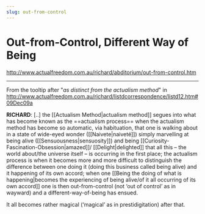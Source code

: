 ```yaml
---
slug: out-from-control
---
```


# Out-from-Control, Different Way of Being


http://www.actualfreedom.com.au/richard/abditorium/out-from-control.htm

---

From the tooltip after "*as distinct from the actualism method*" in http://www.actualfreedom.com.au/richard/listdcorrespondence/listd12.htm#09Dec09a

**RICHARD**: [..] the [[Actualism Method|actualism method]] segues into what has become known as the ==actualism process== when the actualism method has become so automatic, via habituation, that one is walking about in a state of wide-eyed wonder ([[Naivete|naiveté]]) simply marvelling at being alive ([[Sensuousness|sensuosity]]) and being [[Curiosity-Fascination-Obsession|amazed]]/ [[Delight|delighted]] that all this – the world about/the universe itself – is occurring in the first place; the actualism process is when it becomes more and more difficult to distinguish the difference between one doing it (doing this business called being alive) and it happening of its own accord; when one [[Being the doing of what is happening|becomes the experiencing of being alive/of it all occurring of its own accord]] one is then out-from-control (not ‘out of control’ as in wayward) and a different-way-of-being has ensued.  

It all becomes rather magical (‘magical’ as in prestidigitation) after that.